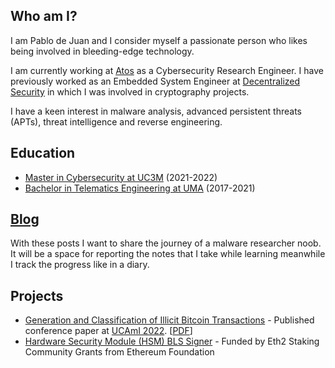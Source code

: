 ## Who am I?
I am Pablo de Juan and I consider myself a passionate person who likes being involved in bleeding-edge technology.

I am currently working at [Atos](https://atos.net/en/) as a Cybersecurity Research Engineer.
I have previously worked as an Embedded System Engineer at [Decentralized Security](https://decentralizedsecurity.es/) in which I was involved in cryptography projects.

I have a keen interest in malware analysis, advanced persistent threats (APTs), threat intelligence and reverse engineering.

## Education
- [Master in Cybersecurity at UC3M](https://www.uc3m.es/master/cybersecurity) (2021-2022)
- [Bachelor in Telematics Engineering at UMA](https://www.uma.es/grado-en-ingenieria-telematica/) (2017-2021)


## [Blog](https://pabdj.github.io/posts/)
With these posts I want to share the journey of a malware researcher noob. It will be a space for
reporting the notes that I take while learning meanwhile I track the progress like in a diary.


## Projects
- [Generation and Classification of Illicit Bitcoin Transactions](https://doi.org/10.1007/978-3-031-21333-5_108) - Published conference paper
at [UCAmI 2022](https://www.ucami.org/). [[PDF](/pub/GenerationAndClassificationOfIllicitBitcoinTransactions.pdf)]
- [Hardware Security Module (HSM) BLS Signer](https://github.com/decentralizedsecurity/bls-hsm) - Funded by Eth2 Staking Community Grants from Ethereum Foundation